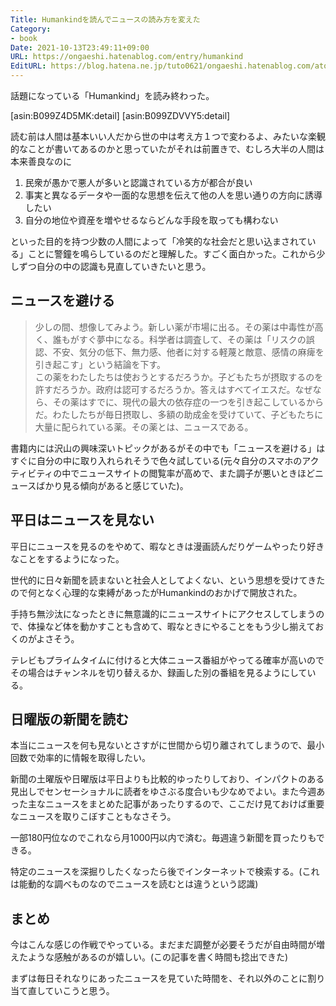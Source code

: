 ```yaml
---
Title: Humankindを読んでニュースの読み方を変えた
Category:
- book
Date: 2021-10-13T23:49:11+09:00
URL: https://ongaeshi.hatenablog.com/entry/humankind
EditURL: https://blog.hatena.ne.jp/tuto0621/ongaeshi.hatenablog.com/atom/entry/13574176438021907517
---
```


話題になっている「Humankind」を読み終わった。

[asin:B099Z4D5MK:detail] 
[asin:B099ZDVVY5:detail]

読む前は人間は基本いい人だから世の中は考え方１つで変わるよ、みたいな楽観的なことが書いてあるのかと思っていたがそれは前置きで、むしろ大半の人間は本来善良なのに

1. 民衆が愚かで悪人が多いと認識されている方が都合が良い
2. 事実と異なるデータや一面的な思想を伝えて他の人を思い通りの方向に誘導したい
3. 自分の地位や資産を増やせるならどんな手段を取っても構わない

といった目的を持つ少数の人間によって「冷笑的な社会だと思い込まされている」ことに警鐘を鳴らしているのだと理解した。すごく面白かった。これから少しずつ自分の中の認識も見直していきたいと思う。

## ニュースを避ける
> 少しの間、想像してみよう。新しい薬が市場に出る。その薬は中毒性が高く、誰もがすぐ夢中になる。科学者は調査して、その薬は「リスクの誤認、不安、気分の低下、無力感、他者に対する軽蔑と敵意、感情の麻痺を引き起こす」という結論を下す。  
> この薬をわたしたちは使おうとするだろうか。子どもたちが摂取するのを許すだろうか。政府は認可するだろうか。答えはすべてイエスだ。なぜなら、その薬はすでに、現代の最大の依存症の一つを引き起こしているからだ。わたしたちが毎日摂取し、多額の助成金を受けていて、子どもたちに大量に配られている薬。その薬とは、ニュースである。

書籍内には沢山の興味深いトピックがあるがその中でも「ニュースを避ける」はすぐに自分の中に取り入れられそうで色々試している(元々自分のスマホのアクティビティの中でニュースサイトの閲覧率が高めで、また調子が悪いときほどニュースばかり見る傾向があると感じていた)。

## 平日はニュースを見ない
平日にニュースを見るのをやめて、暇なときは漫画読んだりゲームやったり好きなことをするようになった。

世代的に日々新聞を読まないと社会人としてよくない、という思想を受けてきたので何となく心理的な束縛があったがHumankindのおかげで開放された。

手持ち無沙汰になったときに無意識的にニュースサイトにアクセスしてしまうので、体操など体を動かすことも含めて、暇なときにやることをもう少し揃えておくのがよさそう。

テレビもプライムタイムに付けると大体ニュース番組がやってる確率が高いのでその場合はチャンネルを切り替えるか、録画した別の番組を見るようにしている。

## 日曜版の新聞を読む
本当にニュースを何も見ないとさすがに世間から切り離されてしまうので、最小回数で効率的に情報を取得したい。

新聞の土曜版や日曜版は平日よりも比較的ゆったりしており、インパクトのある見出しでセンセーショナルに読者をゆさぶる度合いも少なめでよい。また今週あった主なニュースをまとめた記事があったりするので、ここだけ見ておけば重要なニュースを取りこぼすこともなさそう。

一部180円位なのでこれなら月1000円以内で済む。毎週違う新聞を買ったりもできる。

特定のニュースを深掘りしたくなったら後でインターネットで検索する。(これは能動的な調べものなのでニュースを読むとは違うという認識)

## まとめ
今はこんな感じの作戦でやっている。まだまだ調整が必要そうだが自由時間が増えたような感触があるのが嬉しい。(この記事を書く時間も捻出できた)

まずは毎日それなりにあったニュースを見ていた時間を、それ以外のことに割り当て直していこうと思う。



